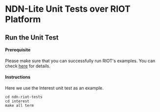 # NDN-Lite Unit Tests over RIOT Platform

## Run the Unit Test

#### Prerequisite
Please make sure that you can successfully run RIOT's examples.
You can check [here](https://github.com/RIOT-OS/RIOT/wiki) for details.

#### Instructions
Here we use the Interest unit test as an example.
```
cd ndn-riot-tests
cd interest
make all term
```

